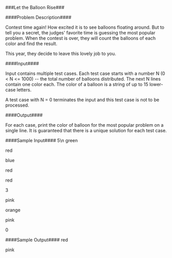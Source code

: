 ###Let the Balloon Rise###

####Problem Description####

Contest time again! How excited it is to see balloons floating around. But to tell you a secret, the judges' favorite time is guessing the most popular problem. When the contest is over, they will count the balloons of each color and find the result.

This year, they decide to leave this lovely job to you. 
 
####Input####

Input contains multiple test cases. Each test case starts with a number N (0 < N <= 1000) -- the total number of balloons distributed. The next N lines contain one color each. The color of a balloon is a string of up to 15 lower-case letters.

A test case with N = 0 terminates the input and this test case is not to be processed.

####Output####

For each case, print the color of balloon for the most popular problem on a single line. It is guaranteed that there is a unique solution for each test case.

####Sample Input####
5\n
green

red

blue

red

red

3

pink

orange

pink

0
 

####Sample Output####
red

pink
